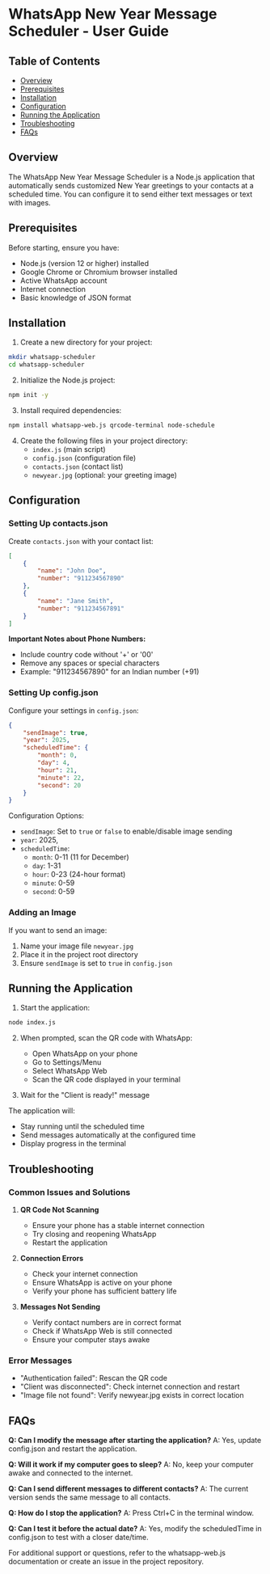# WhatsApp New Year Message Scheduler - User Guide

## Table of Contents
- [Overview](#overview)
- [Prerequisites](#prerequisites)
- [Installation](#installation)
- [Configuration](#configuration)
- [Running the Application](#running-the-application)
- [Troubleshooting](#troubleshooting)
- [FAQs](#faqs)

## Overview

The WhatsApp New Year Message Scheduler is a Node.js application that automatically sends customized New Year greetings to your contacts at a scheduled time. You can configure it to send either text messages or text with images.

## Prerequisites

Before starting, ensure you have:
- Node.js (version 12 or higher) installed
- Google Chrome or Chromium browser installed
- Active WhatsApp account
- Internet connection
- Basic knowledge of JSON format

## Installation

1. Create a new directory for your project:
```bash
mkdir whatsapp-scheduler
cd whatsapp-scheduler
```

2. Initialize the Node.js project:
```bash
npm init -y
```

3. Install required dependencies:
```bash
npm install whatsapp-web.js qrcode-terminal node-schedule
```

4. Create the following files in your project directory:
   - `index.js` (main script)
   - `config.json` (configuration file)
   - `contacts.json` (contact list)
   - `newyear.jpg` (optional: your greeting image)

## Configuration

### Setting Up contacts.json

Create `contacts.json` with your contact list:
```json
[
    {
        "name": "John Doe",
        "number": "911234567890"
    },
    {
        "name": "Jane Smith",
        "number": "911234567891"
    }
]
```

**Important Notes about Phone Numbers:**
- Include country code without '+' or '00'
- Remove any spaces or special characters
- Example: "911234567890" for an Indian number (+91)

### Setting Up config.json

Configure your settings in `config.json`:
```json
{
    "sendImage": true,
    "year": 2025,
    "scheduledTime": {
        "month": 0,
        "day": 4,
        "hour": 21,
        "minute": 22,
        "second": 20
    }
}

```

Configuration Options:
- `sendImage`: Set to `true` or `false` to enable/disable image sending
- `year`: 2025,
- `scheduledTime`: 
  - `month`: 0-11 (11 for December)
  - `day`: 1-31
  - `hour`: 0-23 (24-hour format)
  - `minute`: 0-59
  - `second`: 0-59

### Adding an Image

If you want to send an image:
1. Name your image file `newyear.jpg`
2. Place it in the project root directory
3. Ensure `sendImage` is set to `true` in `config.json`

## Running the Application

1. Start the application:
```bash
node index.js
```

2. When prompted, scan the QR code with WhatsApp:
   - Open WhatsApp on your phone
   - Go to Settings/Menu
   - Select WhatsApp Web
   - Scan the QR code displayed in your terminal

3. Wait for the "Client is ready!" message

The application will:
- Stay running until the scheduled time
- Send messages automatically at the configured time
- Display progress in the terminal

## Troubleshooting

### Common Issues and Solutions

1. **QR Code Not Scanning**
   - Ensure your phone has a stable internet connection
   - Try closing and reopening WhatsApp
   - Restart the application

2. **Connection Errors**
   - Check your internet connection
   - Ensure WhatsApp is active on your phone
   - Verify your phone has sufficient battery life

3. **Messages Not Sending**
   - Verify contact numbers are in correct format
   - Check if WhatsApp Web is still connected
   - Ensure your computer stays awake

### Error Messages

- "Authentication failed": Rescan the QR code
- "Client was disconnected": Check internet connection and restart
- "Image file not found": Verify newyear.jpg exists in correct location

## FAQs

**Q: Can I modify the message after starting the application?**
A: Yes, update config.json and restart the application.

**Q: Will it work if my computer goes to sleep?**
A: No, keep your computer awake and connected to the internet.

**Q: Can I send different messages to different contacts?**
A: The current version sends the same message to all contacts.

**Q: How do I stop the application?**
A: Press Ctrl+C in the terminal window.

**Q: Can I test it before the actual date?**
A: Yes, modify the scheduledTime in config.json to test with a closer date/time.

For additional support or questions, refer to the whatsapp-web.js documentation or create an issue in the project repository.
